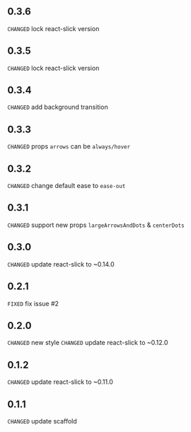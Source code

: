 ## 0.3.6

`CHANGED` lock react-slick version

## 0.3.5

`CHANGED` lock react-slick version

## 0.3.4

`CHANGED` add background transition

## 0.3.3

`CHANGED` props `arrows` can be `always/hover`

## 0.3.2

`CHANGED` change default ease to `ease-out`

## 0.3.1

`CHANGED` support new props `largeArrowsAndDots` & `centerDots`

## 0.3.0

`CHANGED` update react-slick to ~0.14.0

## 0.2.1

`FIXED` fix issue #2

## 0.2.0

`CHANGED` new style
`CHANGED` update react-slick to ~0.12.0

## 0.1.2

`CHANGED` update react-slick to ~0.11.0

## 0.1.1

`CHANGED` update scaffold